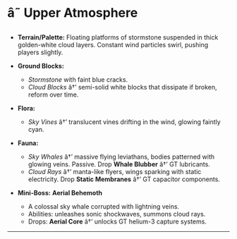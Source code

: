 ﻿# â˜ Upper Atmosphere

- **Terrain/Palette:**
  Floating platforms of stormstone suspended in thick golden-white cloud layers. Constant wind particles swirl, pushing players slightly.

- **Ground Blocks:**

  - _Stormstone_ with faint blue cracks.
  - _Cloud Blocks_ â†’ semi-solid white blocks that dissipate if broken, reform over time.

- **Flora:**

  - _Sky Vines_ â†’ translucent vines drifting in the wind, glowing faintly cyan.

- **Fauna:**

  - _Sky Whales_ â†’ massive flying leviathans, bodies patterned with glowing veins. Passive. Drop **Whale Blubber** â†’ GT lubricants.
  - _Cloud Rays_ â†’ manta-like flyers, wings sparking with static electricity. Drop **Static Membranes** â†’ GT capacitor components.

- **Mini-Boss:** **Aerial Behemoth**

  - A colossal sky whale corrupted with lightning veins.
  - Abilities: unleashes sonic shockwaves, summons cloud rays.
  - Drops: **Aerial Core** â†’ unlocks GT helium-3 capture systems.

---

##
